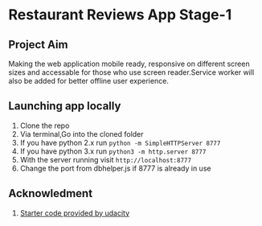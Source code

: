 # Restaurant Reviews App Stage-1

## Project Aim
Making the web application mobile ready, responsive on different screen sizes and accessable for those who use screen reader.Service worker will also be added for better offline user experience.


## Launching app locally
1) Clone the repo
2) Via terminal,Go into the cloned folder
3) If you have python 2.x run `python -m SimpleHTTPServer 8777`
4) If you have python 3.x run `python3 -m http.server 8777`
5) With the server running visit `http://localhost:8777`
5) Change the port from dbhelper.js if 8777 is already in use

## Acknowledment
1) [Starter code provided by udacity ](https://github.com/udacity/mws-restaurant-stage-1)

